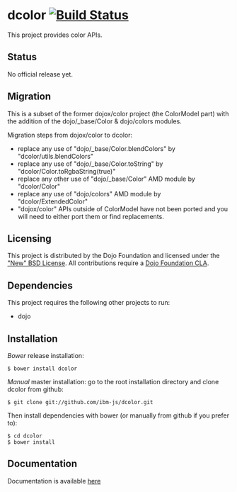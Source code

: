 # dcolor [![Build Status](https://travis-ci.org/ibm-js/dcolor.png?branch=master)](https://travis-ci.org/ibm-js/dcolor)

This project provides color APIs.

## Status

No official release yet.

## Migration

This is a subset of the former dojox/color project (the ColorModel part) with the addition of the dojo/_base/Color &
dojo/colors modules.

Migration steps from dojox/color to dcolor:

* replace any use of "dojo/_base/Color.blendColors" by "dcolor/utils.blendColors"
* replace any use of "dojo/_base/Color.toString" by "dcolor/Color.toRgbaString(true)"
* replace any other use of "dojo/_base/Color" AMD module by "dcolor/Color"
* replace any use of "dojo/colors" AMD module by "dcolor/ExtendedColor"
* "dojox/color" APIs outside of ColorModel have not been ported and you will need to either port them or find replacements.

## Licensing

This project is distributed by the Dojo Foundation and licensed under the ["New" BSD License](./LICENSE).
All contributions require a [Dojo Foundation CLA](http://dojofoundation.org/about/claForm).

## Dependencies

This project requires the following other projects to run:
 * dojo

## Installation

_Bower_ release installation:

    $ bower install dcolor

_Manual_ master installation: go to the root installation directory and clone dcolor from github:

    $ git clone git://github.com/ibm-js/dcolor.git

Then install dependencies with bower (or manually from github if you prefer to):

	$ cd dcolor
	$ bower install

## Documentation

Documentation is available [here](./docs/index)

